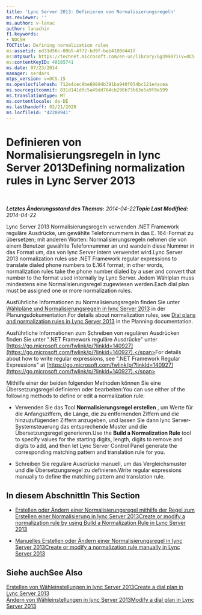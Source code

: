 ```yaml
---
title: 'Lync Server 2013: Definieren von Normalisierungsregeln'
ms.reviewer: ''
ms.author: v-lanac
author: lanachin
f1.keywords:
- NOCSH
TOCTitle: Defining normalization rules
ms:assetid: ed31d56c-00b5-4f72-bd9f-beb4100d441f
ms:mtpsurl: https://technet.microsoft.com/en-us/library/Gg399071(v=OCS.15)
ms:contentKeyID: 48185741
ms.date: 07/23/2014
manager: serdars
mtps_version: v=OCS.15
ms.openlocfilehash: 712e4cec9be89894b391ba940f054bc121e4acea
ms.sourcegitcommit: 831d141dfc5a49dd764cb296b73b63e5a9f8e599
ms.translationtype: MT
ms.contentlocale: de-DE
ms.lasthandoff: 02/21/2020
ms.locfileid: "42208941"
---
```

<div data-xmlns="http://www.w3.org/1999/xhtml">

<div class="topic" data-xmlns="http://www.w3.org/1999/xhtml" data-msxsl="urn:schemas-microsoft-com:xslt" data-cs="https://msdn.microsoft.com/">

<div data-asp="https://msdn2.microsoft.com/asp">

# <a name="defining-normalization-rules-in-lync-server-2013"></a><span data-ttu-id="da757-102">Definieren von Normalisierungsregeln in lync Server 2013</span><span class="sxs-lookup"><span data-stu-id="da757-102">Defining normalization rules in Lync Server 2013</span></span>

</div>

<div id="mainSection">

<div id="mainBody">

<span> </span>

<span data-ttu-id="da757-103">_**Letztes Änderungsstand des Themas:** 2014-04-22_</span><span class="sxs-lookup"><span data-stu-id="da757-103">_**Topic Last Modified:** 2014-04-22_</span></span>

<span data-ttu-id="da757-104">Lync Server 2013 Normalisierungsregeln verwenden .NET Framework reguläre Ausdrücke, um gewählte Telefonnummern in das E. 164-Format zu übersetzen; mit anderen Worten: Normalisierungsregeln nehmen die von einem Benutzer gewählte Telefonnummer an und wandeln diese Nummer in das Format um, das von lync Server intern verwendet wird.</span><span class="sxs-lookup"><span data-stu-id="da757-104">Lync Server 2013 normalization rules use .NET Framework regular expressions to translate dialed phone numbers to E.164 format; in other words, normalization rules take the phone number dialed by a user and convert that number to the format used internally by Lync Server.</span></span> <span data-ttu-id="da757-105">Jedem Wählplan muss mindestens eine Normalisierungsregel zugewiesen werden.</span><span class="sxs-lookup"><span data-stu-id="da757-105">Each dial plan must be assigned one or more normalization rules.</span></span>

<span data-ttu-id="da757-106">Ausführliche Informationen zu Normalisierungsregeln finden Sie unter [Wählpläne und Normalisierungsregeln in lync Server 2013](lync-server-2013-dial-plans-and-normalization-rules.md) in der Planungsdokumentation.</span><span class="sxs-lookup"><span data-stu-id="da757-106">For details about normalization rules, see [Dial plans and normalization rules in Lync Server 2013](lync-server-2013-dial-plans-and-normalization-rules.md) in the Planning documentation.</span></span>

<span data-ttu-id="da757-107">Ausführliche Informationen zum Schreiben von regulären Ausdrücken finden Sie unter ".NET Framework reguläre Ausdrücke" unter [https://go.microsoft.com/fwlink/p/?linkId=140927](https://go.microsoft.com/fwlink/p/?linkid=140927).</span><span class="sxs-lookup"><span data-stu-id="da757-107">For details about how to write regular expressions, see ".NET Framework Regular Expressions" at [https://go.microsoft.com/fwlink/p/?linkId=140927](https://go.microsoft.com/fwlink/p/?linkid=140927).</span></span>

<span data-ttu-id="da757-108">Mithilfe einer der beiden folgenden Methoden können Sie eine Übersetzungsregel definieren oder bearbeiten:</span><span class="sxs-lookup"><span data-stu-id="da757-108">You can use either of the following methods to define or edit a normalization rule:</span></span>

  - <span data-ttu-id="da757-109">Verwenden Sie das Tool **Normalisierungsregel erstellen** , um Werte für die Anfangsziffern, die Länge, die zu entfernenden Ziffern und die hinzuzufügenden Ziffern anzugeben, und lassen Sie dann lync Server-Systemsteuerung das entsprechende Muster und die Übersetzungsregel generieren.</span><span class="sxs-lookup"><span data-stu-id="da757-109">Use the **Build a Normalization Rule** tool to specify values for the starting digits, length, digits to remove and digits to add, and then let Lync Server Control Panel generate the corresponding matching pattern and translation rule for you.</span></span>

  - <span data-ttu-id="da757-110">Schreiben Sie reguläre Ausdrücke manuell, um das Vergleichsmuster und die Übersetzungsregel zu definieren.</span><span class="sxs-lookup"><span data-stu-id="da757-110">Write regular expressions manually to define the matching pattern and translation rule.</span></span>

<div>

## <a name="in-this-section"></a><span data-ttu-id="da757-111">In diesem Abschnitt</span><span class="sxs-lookup"><span data-stu-id="da757-111">In This Section</span></span>

  - [<span data-ttu-id="da757-112">Erstellen oder Ändern einer Normalisierungsregel mithilfe der Regel zum Erstellen einer Normalisierung in lync Server 2013</span><span class="sxs-lookup"><span data-stu-id="da757-112">Create or modify a normalization rule by using Build a Normalization Rule in Lync Server 2013</span></span>](lync-server-2013-create-or-modify-a-normalization-rule-by-using-build-a-normalization-rule.md)

  - [<span data-ttu-id="da757-113">Manuelles Erstellen oder Ändern einer Normalisierungsregel in lync Server 2013</span><span class="sxs-lookup"><span data-stu-id="da757-113">Create or modify a normalization rule manually in Lync Server 2013</span></span>](lync-server-2013-create-or-modify-a-normalization-rule-manually.md)

</div>

<div>

## <a name="see-also"></a><span data-ttu-id="da757-114">Siehe auch</span><span class="sxs-lookup"><span data-stu-id="da757-114">See Also</span></span>


[<span data-ttu-id="da757-115">Erstellen von Wähleinstellungen in lync Server 2013</span><span class="sxs-lookup"><span data-stu-id="da757-115">Create a dial plan in Lync Server 2013</span></span>](lync-server-2013-create-a-dial-plan.md)  
[<span data-ttu-id="da757-116">Ändern von Wähleinstellungen in lync Server 2013</span><span class="sxs-lookup"><span data-stu-id="da757-116">Modify a dial plan in Lync Server 2013</span></span>](lync-server-2013-modify-a-dial-plan.md)  
  

</div>

</div>

<span> </span>

</div>

</div>

</div>

